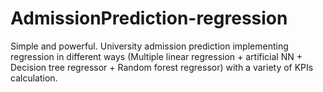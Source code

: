 # AdmissionPrediction-regression
Simple and powerful. University admission prediction implementing regression in different ways (Multiple linear regression + artificial NN + Decision tree regressor + Random forest regressor) with a variety of KPIs calculation.
